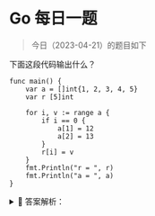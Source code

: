 # Go 每日一题

> 今日（2023-04-21）的题目如下

下面这段代码输出什么？

```golang
func main() {
	var a = []int{1, 2, 3, 4, 5}
	var r [5]int

	for i, v := range a {
		if i == 0 {
			a[1] = 12
			a[2] = 13
		}
		r[i] = v
	}
	fmt.Println("r = ", r)
	fmt.Println("a = ", a)
}
```

<details>
<summary style="cursor: pointer">🔑 答案解析：</summary>
<div>

参考答案及解析：

```
r =  [1 12 13 4 5]
a =  [1 12 13 4 5]
```

这道题是昨天第二题的一个解决办法，这的 a 是一个切片，那切片是怎么实现的呢？切片在 go 的内部结构有一个指向底层数组的指针，当 range 表达式发生复制时，副本的指针依旧指向原底层数组，所以对切片的修改都会反应到底层数组上，所以通过 v 可以获得修改后的数组元素。

引自：[https://tonybai.com/2015/09/17/7-things-you-may-not-pay-attation-to-in-go/](https://tonybai.com/2015/09/17/7-things-you-may-not-pay-attation-to-in-go/)

---

### 4 楼

数组和切片用 range 的遍历赋值不同，看来 range 要好好研究了。

### 7 楼

虽然 range 表达式发生复制时，但是副本的指针依旧指向原底层数组

### 16 楼

切片在 go 的内部结构有一个指向底层数组的指针，当 range 表达式发生复制时，副本的指针依旧指向原底层数组，所以对切片的修改都会反应到底层数组上，所以通过 v 可以获得修改后的数组元素。

### 23 楼

这道题是昨天第二题的一个解决办法，这的 a 是一个切片，那切片是怎么实现的呢？切片在 go 的内部结构有一个指向底层数组的指针，当 range 表达式发生复制时，副本的指针依旧指向原底层数组，所以对切片的修改都会反应到底层数组上，所以通过 v 可以获得修改后的数组元素。

</div>
</details>
